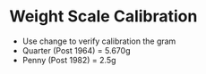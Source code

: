 # Weight Scale Calibration
* Use change to verify calibration the gram
* Quarter (Post 1964) = 5.670g
* Penny (Post 1982) = 2.5g

